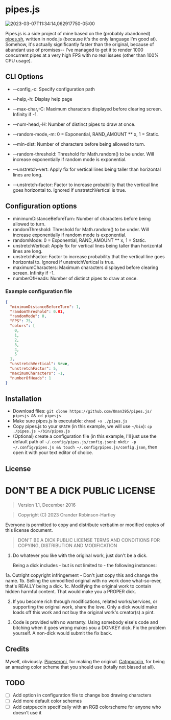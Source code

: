 # pipes.js
![2023-03-07T11:34:14,062917750-05:00](https://user-images.githubusercontent.com/77183348/223487552-9165e4ce-f142-457d-8cde-180e285723e0.png)

Pipes.js is a side project of mine based on the (probably abandoned) [pipes.sh](https://github.com/pipeseroni/pipes.sh), written in node.js (because it's the only language I'm good at). Somehow, it's actually significantly faster than the original, because of abundant use of promises-- I've managed to get it to render 1000 concurrent pipes at a very high FPS with no real issues (other than 100% CPU usage).
## CLI Options
- --config,-c: Specify configuration path

- --help,-h: Display help page

- --max-char,-C: Maximum characters displayed before clearing screen. Infinity if -1.

- --num-head,-H: Number of distinct pipes to draw at once.

- --random-mode,-m: 0 = Exponential, RAND_AMOUNT ** x, 1 = Static.

- --min-dist: Number of characters before being allowed to turn.

- --random-threshold: Threshold for Math.random() to be under. Will increase exponentially if random mode is exponential.

- --unstretch-vert: Apply fix for vertical lines being taller than horizontal lines are long.

- --unstretch-factor: Factor to increase probability that the vertical line goes horizontal to. Ignored if unstretchVertical is true.
## Configuration options
- minimumDistanceBeforeTurn: Number of characters before being allowed to turn.
- randomThreshold: Threshold for Math.random() to be under. Will increase exponentially if random mode is exponential.
- randomMode: 0 = Exponential, RAND_AMOUNT ** x, 1 = Static.
- unstretchVertical: Apply fix for vertical lines being taller than horizontal lines are long.
- unstretchFactor: Factor to increase probability that the vertical line goes horizontal to. Ignored if unstretchVertical is true.
- maximumCharacters: Maximum characters displayed before clearing screen. Infinity if -1.
- numberOfHeads: Number of distinct pipes to draw at once.
### Example configuration file
```json
{
  "minimumDistanceBeforeTurn": 1,
  "randomThreshold": 0.01,
  "randomMode": 0,
  "FPS": 75,
  "colors": [
    0,
    1,
    2,
    3,
    4,
    5
  ],
  "unstretchVertical": true,
  "unstretchFactor": 5,
  "maximumCharacters": -1,
  "numberOfHeads": 1
}
```
## Installation
- Download files: `git clone https://github.com/Oman395/pipes.js/ pipesjs && cd pipesjs`
- Make sure pipes.js is executable: `chmod +x ./pipes.js`
- Copy pipes.js to your `$PATH` (in this example, we will use `~/bin`): `cp ./pipes.js ~/bin/pipes.js`
- (Optional) create a configuration file (in this example, I'll just use the default path of `~/.config/pipes.js/config.json`): `mkdir -p ~/.config/pipes.js && touch ~/.config/pipes.js/config.json`, then open it with your text editor of choice.
## License
# DON'T BE A DICK PUBLIC LICENSE

> Version 1.1, December 2016

> Copyright (C) 2023 Orander Robinson-Hartley

Everyone is permitted to copy and distribute verbatim or modified
copies of this license document.

> DON'T BE A DICK PUBLIC LICENSE
> TERMS AND CONDITIONS FOR COPYING, DISTRIBUTION AND MODIFICATION

1. Do whatever you like with the original work, just don't be a dick.

   Being a dick includes - but is not limited to - the following instances:

 1a. Outright copyright infringement - Don't just copy this and change the name.
 1b. Selling the unmodified original with no work done what-so-ever, that's REALLY being a dick.
 1c. Modifying the original work to contain hidden harmful content. That would make you a PROPER dick.

2. If you become rich through modifications, related works/services, or supporting the original work,
share the love. Only a dick would make loads off this work and not buy the original work's
creator(s) a pint.

3. Code is provided with no warranty. Using somebody else's code and bitching when it goes wrong makes you a DONKEY dick. Fix the problem yourself. A non-dick would submit the fix back.
## Credits
Myself, obviously.
[Pipeseroni](https://github.com/pipeseroni), for making the original.
[Catppuccin](https://github.com/catppuccin), for being an amazing color scheme that you should use (totally not biased at all).
## TODO
- [ ] Add option in configuration file to change box drawing characters
- [ ] Add more default color schemes
- [ ] Add catppuccin specifically with an RGB colorscheme for anyone who doesn't use it
